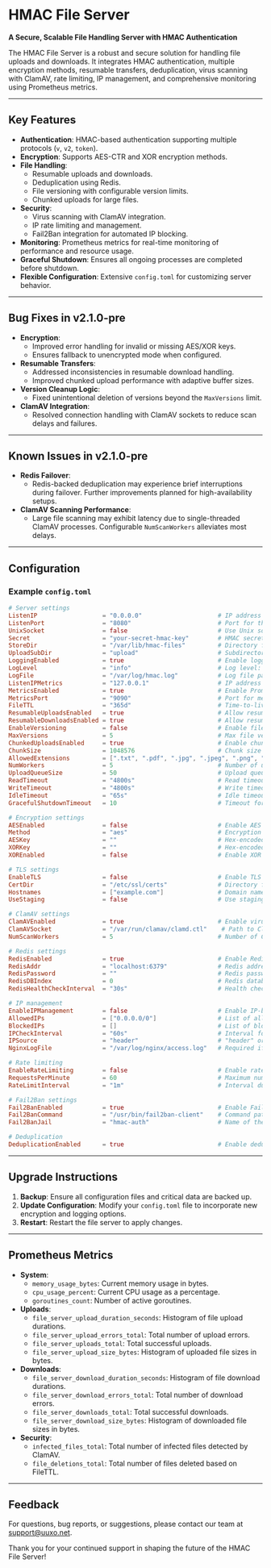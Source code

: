 
# HMAC File Server

**A Secure, Scalable File Handling Server with HMAC Authentication**

The HMAC File Server is a robust and secure solution for handling file uploads and downloads. It integrates HMAC authentication, multiple encryption methods, resumable transfers, deduplication, virus scanning with ClamAV, rate limiting, IP management, and comprehensive monitoring using Prometheus metrics.

---

## Key Features

- **Authentication**: HMAC-based authentication supporting multiple protocols (`v`, `v2`, `token`).
- **Encryption**: Supports AES-CTR and XOR encryption methods.
- **File Handling**:
  - Resumable uploads and downloads.
  - Deduplication using Redis.
  - File versioning with configurable version limits.
  - Chunked uploads for large files.
- **Security**:
  - Virus scanning with ClamAV integration.
  - IP rate limiting and management.
  - Fail2Ban integration for automated IP blocking.
- **Monitoring**: Prometheus metrics for real-time monitoring of performance and resource usage.
- **Graceful Shutdown**: Ensures all ongoing processes are completed before shutdown.
- **Flexible Configuration**: Extensive `config.toml` for customizing server behavior.

---

## Bug Fixes in v2.1.0-pre

- **Encryption**:
  - Improved error handling for invalid or missing AES/XOR keys.
  - Ensures fallback to unencrypted mode when configured.
- **Resumable Transfers**:
  - Addressed inconsistencies in resumable download handling.
  - Improved chunked upload performance with adaptive buffer sizes.
- **Version Cleanup Logic**:
  - Fixed unintentional deletion of versions beyond the `MaxVersions` limit.
- **ClamAV Integration**:
  - Resolved connection handling with ClamAV sockets to reduce scan delays and failures.

---

## Known Issues in v2.1.0-pre

- **Redis Failover**:
  - Redis-backed deduplication may experience brief interruptions during failover. Further improvements planned for high-availability setups.
- **ClamAV Scanning Performance**:
  - Large file scanning may exhibit latency due to single-threaded ClamAV processes. Configurable `NumScanWorkers` alleviates most delays.

---

## Configuration

### Example `config.toml`

```toml
# Server settings
ListenIP                  = "0.0.0.0"                     # IP address to bind the server to
ListenPort                = "8080"                        # Port for the file server
UnixSocket                = false                         # Use Unix sockets if true
Secret                    = "your-secret-hmac-key"        # HMAC secret for authentication
StoreDir                  = "/var/lib/hmac-files"         # Directory for storing files
UploadSubDir              = "upload"                      # Subdirectory for uploads
LoggingEnabled            = true                          # Enable logging
LogLevel                  = "info"                        # Log level: "debug", "info", "warn", "error"
LogFile                   = "/var/log/hmac.log"           # Log file path
ListenIPMetrics           = "127.0.0.1"                   # IP address to bind the Prometheus metrics
MetricsEnabled            = true                          # Enable Prometheus metrics
MetricsPort               = "9090"                        # Port for metrics server
FileTTL                   = "365d"                        # Time-to-live for files (e.g., "30d", "24h")
ResumableUploadsEnabled   = true                          # Allow resumable uploads
ResumableDownloadsEnabled = true                          # Allow resumable downloads
EnableVersioning          = false                         # Enable file versioning
MaxVersions               = 5                             # Max file versions to keep
ChunkedUploadsEnabled     = true                          # Enable chunked uploads
ChunkSize                 = 1048576                       # Chunk size in bytes (e.g., 1MB)
AllowedExtensions         = [".txt", ".pdf", ".jpg", ".jpeg", ".png", ".gif", ".mp3", ".mp4", ".avi", ".mkv", ".wav"]  # Allowed file extensions
NumWorkers                = 5                             # Number of upload workers
UploadQueueSize           = 50                            # Upload queue size
ReadTimeout               = "4800s"                       # Read timeout
WriteTimeout              = "4800s"                       # Write timeout
IdleTimeout               = "65s"                         # Idle timeout
GracefulShutdownTimeout   = 10                            # Timeout for graceful shutdown in seconds

# Encryption settings
AESEnabled                = false                         # Enable AES encryption
Method                    = "aes"                         # Encryption method: "aes", "xor"
AESKey                    = ""                            # Hex-encoded AES key (optional, derived from Secret if not set)
XORKey                    = ""                            # Hex-encoded XOR key (optional, derived from Secret if not set)
XOREnabled                = false                         # Enable XOR encryption

# TLS settings
EnableTLS                 = false                         # Enable TLS for secure connections
CertDir                   = "/etc/ssl/certs"              # Directory for certificates
Hostnames                 = ["example.com"]               # Domain names for TLS certificates
UseStaging                = false                         # Use staging certificates for testing purposes

# ClamAV settings
ClamAVEnabled             = true                          # Enable virus scanning
ClamAVSocket              = "/var/run/clamav/clamd.ctl"    # Path to ClamAV socket
NumScanWorkers            = 5                             # Number of ClamAV scan workers

# Redis settings
RedisEnabled              = true                          # Enable Redis for caching
RedisAddr                 = "localhost:6379"              # Redis address
RedisPassword             = ""                            # Redis password
RedisDBIndex              = 0                             # Redis database index
RedisHealthCheckInterval  = "30s"                         # Health check interval

# IP management
EnableIPManagement        = false                         # Enable IP-based access control
AllowedIPs                = ["0.0.0.0/0"]                 # List of allowed IPs
BlockedIPs                = []                            # List of blocked IPs
IPCheckInterval           = "60s"                         # Interval for checking and updating IP lists
IPSource                  = "header"                      # "header" or "nginx-log"
NginxLogFile              = "/var/log/nginx/access.log"   # Required if IPSource is set to "nginx-log"

# Rate limiting
EnableRateLimiting        = false                         # Enable rate limiting to prevent abuse
RequestsPerMinute         = 60                            # Maximum number of requests allowed per minute per IP
RateLimitInterval         = "1m"                          # Interval duration for rate limiting

# Fail2Ban settings
Fail2BanEnabled           = true                          # Enable Fail2Ban integration for automated IP blocking
Fail2BanCommand           = "/usr/bin/fail2ban-client"    # Command path to interact with Fail2Ban
Fail2BanJail              = "hmac-auth"                   # Name of the Fail2Ban jail to use for blocking

# Deduplication
DeduplicationEnabled      = true                          # Enable deduplication to avoid storing duplicate files
```

---

## Upgrade Instructions

1. **Backup**: Ensure all configuration files and critical data are backed up.
2. **Update Configuration**: Modify your `config.toml` file to incorporate new encryption and logging options.
3. **Restart**: Restart the file server to apply changes.

---

## Prometheus Metrics

- **System**:
  - `memory_usage_bytes`: Current memory usage in bytes.
  - `cpu_usage_percent`: Current CPU usage as a percentage.
  - `goroutines_count`: Number of active goroutines.
- **Uploads**:
  - `file_server_upload_duration_seconds`: Histogram of file upload durations.
  - `file_server_upload_errors_total`: Total number of upload errors.
  - `file_server_uploads_total`: Total successful uploads.
  - `file_server_upload_size_bytes`: Histogram of uploaded file sizes in bytes.
- **Downloads**:
  - `file_server_download_duration_seconds`: Histogram of file download durations.
  - `file_server_download_errors_total`: Total number of download errors.
  - `file_server_downloads_total`: Total successful downloads.
  - `file_server_download_size_bytes`: Histogram of downloaded file sizes in bytes.
- **Security**:
  - `infected_files_total`: Total number of infected files detected by ClamAV.
  - `file_deletions_total`: Total number of files deleted based on FileTTL.

---

## Feedback

For questions, bug reports, or suggestions, please contact our team at [support@uuxo.net](mailto:support@uuxo.net).

Thank you for your continued support in shaping the future of the HMAC File Server!
